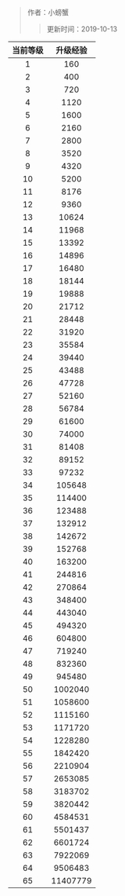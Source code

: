 > 作者：小螃蟹
>> 更新时间：2019-10-13


|  当前等级  |   升级经验   |
| :--------: | :----------: |
|      1     |        160   |
|      2     |        400   |
|      3     |        720   |
|      4     |       1120   |
|      5     |       1600   |
|      6     |       2160   |
|      7     |       2800   |
|      8     |       3520   |
|      9     |       4320   |
|     10     |       5200   |
|     11     |       8176   |
|     12     |       9360   |
|     13     |      10624   |
|     14     |      11968   |
|     15     |      13392   |
|     16     |      14896   |
|     17     |      16480   |
|     18     |      18144   |
|     19     |      19888   |
|     20     |      21712   |
|     21     |      28448   |
|     22     |      31920   |
|     23     |      35584   |
|     24     |      39440   |
|     25     |      43488   |
|     26     |      47728   |
|     27     |      52160   |
|     28     |      56784   |
|     29     |      61600   |
|     30     |      74000   |
|     31     |      81408   |
|     32     |      89152   |
|     33     |      97232   |
|     34     |     105648   |
|     35     |     114400   |
|     36     |     123488   |
|     37     |     132912   |
|     38     |     142672   |
|     39     |     152768   |
|     40     |     163200   |
|     41     |     244816   |
|     42     |     270864   |
|     43     |     348400   |
|     44     |     443040   |
|     45     |     494320   |
|     46     |     604800   |
|     47     |     719240   |
|     48     |     832360   |
|     49     |     945480   |
|     50     |    1002040   |
|     51     |    1058600   |
|     52     |    1115160   |
|     53     |    1171720   |
|     54     |    1228280   |
|     55     |    1842420   |
|     56     |    2210904   |
|     57     |    2653085   |
|     58     |    3183702   |
|     59     |    3820442   |
|     60     |    4584531   |
|     61     |    5501437   |
|     62     |    6601724   |
|     63     |    7922069   |
|     64     |    9506483   |
|     65     |   11407779   |

<div id="gitalk-container"></div>
<link rel="stylesheet" href="https://unpkg.com/gitalk/dist/gitalk.css">
<script src="https://unpkg.com/gitalk@latest/dist/gitalk.min.js"></script> 
<script src="/empire/js/library.js"></script> 
<script type="text/javascript">setTitle("角色升级经验一览表");</script>
        